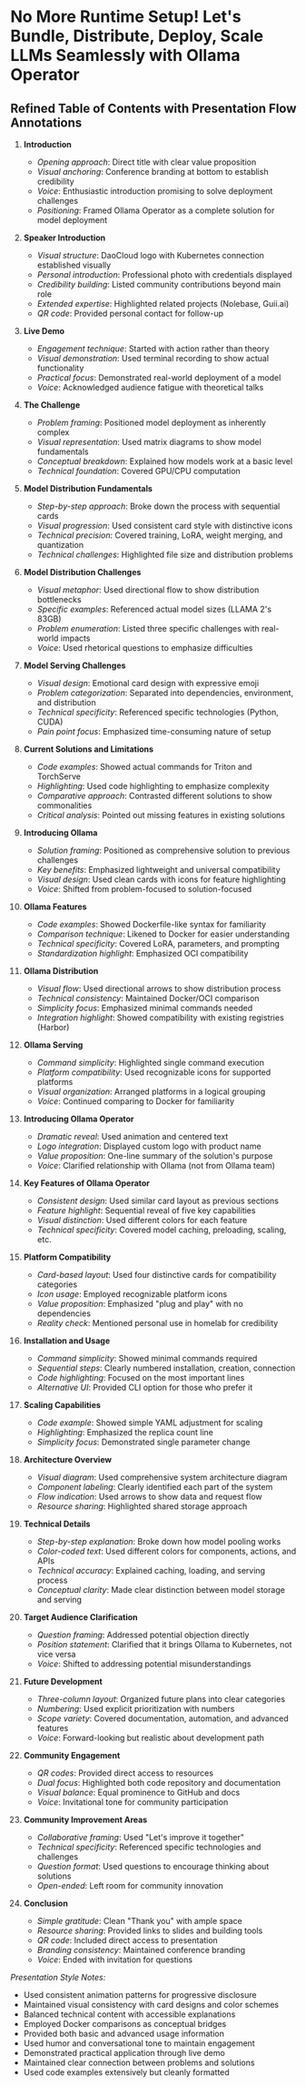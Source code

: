 # No More Runtime Setup! Let's Bundle, Distribute, Deploy, Scale LLMs Seamlessly with Ollama Operator

## Refined Table of Contents with Presentation Flow Annotations

1. **Introduction**
   - *Opening approach*: Direct title with clear value proposition
   - *Visual anchoring*: Conference branding at bottom to establish credibility
   - *Voice*: Enthusiastic introduction promising to solve deployment challenges
   - *Positioning*: Framed Ollama Operator as a complete solution for model deployment

2. **Speaker Introduction**
   - *Visual structure*: DaoCloud logo with Kubernetes connection established visually
   - *Personal introduction*: Professional photo with credentials displayed
   - *Credibility building*: Listed community contributions beyond main role
   - *Extended expertise*: Highlighted related projects (Nolebase, Guii.ai)
   - *QR code*: Provided personal contact for follow-up

3. **Live Demo**
   - *Engagement technique*: Started with action rather than theory
   - *Visual demonstration*: Used terminal recording to show actual functionality
   - *Practical focus*: Demonstrated real-world deployment of a model
   - *Voice*: Acknowledged audience fatigue with theoretical talks

4. **The Challenge**
   - *Problem framing*: Positioned model deployment as inherently complex
   - *Visual representation*: Used matrix diagrams to show model fundamentals
   - *Conceptual breakdown*: Explained how models work at a basic level
   - *Technical foundation*: Covered GPU/CPU computation

5. **Model Distribution Fundamentals**
   - *Step-by-step approach*: Broke down the process with sequential cards
   - *Visual progression*: Used consistent card style with distinctive icons
   - *Technical precision*: Covered training, LoRA, weight merging, and quantization
   - *Technical challenges*: Highlighted file size and distribution problems

6. **Model Distribution Challenges**
   - *Visual metaphor*: Used directional flow to show distribution bottlenecks
   - *Specific examples*: Referenced actual model sizes (LLAMA 2's 83GB)
   - *Problem enumeration*: Listed three specific challenges with real-world impacts
   - *Voice*: Used rhetorical questions to emphasize difficulties

7. **Model Serving Challenges**
   - *Visual design*: Emotional card design with expressive emoji
   - *Problem categorization*: Separated into dependencies, environment, and distribution
   - *Technical specificity*: Referenced specific technologies (Python, CUDA)
   - *Pain point focus*: Emphasized time-consuming nature of setup

8. **Current Solutions and Limitations**
   - *Code examples*: Showed actual commands for Triton and TorchServe
   - *Highlighting*: Used code highlighting to emphasize complexity
   - *Comparative approach*: Contrasted different solutions to show commonalities
   - *Critical analysis*: Pointed out missing features in existing solutions

9. **Introducing Ollama**
   - *Solution framing*: Positioned as comprehensive solution to previous challenges
   - *Key benefits*: Emphasized lightweight and universal compatibility
   - *Visual design*: Used clean cards with icons for feature highlighting
   - *Voice*: Shifted from problem-focused to solution-focused

10. **Ollama Features**
    - *Code examples*: Showed Dockerfile-like syntax for familiarity
    - *Comparison technique*: Likened to Docker for easier understanding
    - *Technical specificity*: Covered LoRA, parameters, and prompting
    - *Standardization highlight*: Emphasized OCI compatibility

11. **Ollama Distribution**
    - *Visual flow*: Used directional arrows to show distribution process
    - *Technical consistency*: Maintained Docker/OCI comparison
    - *Simplicity focus*: Emphasized minimal commands needed
    - *Integration highlight*: Showed compatibility with existing registries (Harbor)

12. **Ollama Serving**
    - *Command simplicity*: Highlighted single command execution
    - *Platform compatibility*: Used recognizable icons for supported platforms
    - *Visual organization*: Arranged platforms in a logical grouping
    - *Voice*: Continued comparing to Docker for familiarity

13. **Introducing Ollama Operator**
    - *Dramatic reveal*: Used animation and centered text
    - *Logo integration*: Displayed custom logo with product name
    - *Value proposition*: One-line summary of the solution's purpose
    - *Voice*: Clarified relationship with Ollama (not from Ollama team)

14. **Key Features of Ollama Operator**
    - *Consistent design*: Used similar card layout as previous sections
    - *Feature highlight*: Sequential reveal of five key capabilities
    - *Visual distinction*: Used different colors for each feature
    - *Technical specificity*: Covered model caching, preloading, scaling, etc.

15. **Platform Compatibility**
    - *Card-based layout*: Used four distinctive cards for compatibility categories
    - *Icon usage*: Employed recognizable platform icons
    - *Value proposition*: Emphasized "plug and play" with no dependencies
    - *Reality check*: Mentioned personal use in homelab for credibility

16. **Installation and Usage**
    - *Command simplicity*: Showed minimal commands required
    - *Sequential steps*: Clearly numbered installation, creation, connection
    - *Code highlighting*: Focused on the most important lines
    - *Alternative UI*: Provided CLI option for those who prefer it

17. **Scaling Capabilities**
    - *Code example*: Showed simple YAML adjustment for scaling
    - *Highlighting*: Emphasized the replica count line
    - *Simplicity focus*: Demonstrated single parameter change

18. **Architecture Overview**
    - *Visual diagram*: Used comprehensive system architecture diagram
    - *Component labeling*: Clearly identified each part of the system
    - *Flow indication*: Used arrows to show data and request flow
    - *Resource sharing*: Highlighted shared storage approach

19. **Technical Details**
    - *Step-by-step explanation*: Broke down how model pooling works
    - *Color-coded text*: Used different colors for components, actions, and APIs
    - *Technical accuracy*: Explained caching, loading, and serving process
    - *Conceptual clarity*: Made clear distinction between model storage and serving

20. **Target Audience Clarification**
    - *Question framing*: Addressed potential objection directly
    - *Position statement*: Clarified that it brings Ollama to Kubernetes, not vice versa
    - *Voice*: Shifted to addressing potential misunderstandings

21. **Future Development**
    - *Three-column layout*: Organized future plans into clear categories
    - *Numbering*: Used explicit prioritization with numbers
    - *Scope variety*: Covered documentation, automation, and advanced features
    - *Voice*: Forward-looking but realistic about development path

22. **Community Engagement**
    - *QR codes*: Provided direct access to resources
    - *Dual focus*: Highlighted both code repository and documentation
    - *Visual balance*: Equal prominence to GitHub and docs
    - *Voice*: Invitational tone for community participation

23. **Community Improvement Areas**
    - *Collaborative framing*: Used "Let's improve it together"
    - *Technical specificity*: Referenced specific technologies and challenges
    - *Question format*: Used questions to encourage thinking about solutions
    - *Open-ended*: Left room for community innovation

24. **Conclusion**
    - *Simple gratitude*: Clean "Thank you" with ample space
    - *Resource sharing*: Provided links to slides and building tools
    - *QR code*: Included direct access to presentation
    - *Branding consistency*: Maintained conference branding
    - *Voice*: Ended with invitation for questions

*Presentation Style Notes:*

- Used consistent animation patterns for progressive disclosure
- Maintained visual consistency with card designs and color schemes
- Balanced technical content with accessible explanations
- Employed Docker comparisons as conceptual bridges
- Provided both basic and advanced usage information
- Used humor and conversational tone to maintain engagement
- Demonstrated practical application through live demo
- Maintained clear connection between problems and solutions
- Used code examples extensively but cleanly formatted
